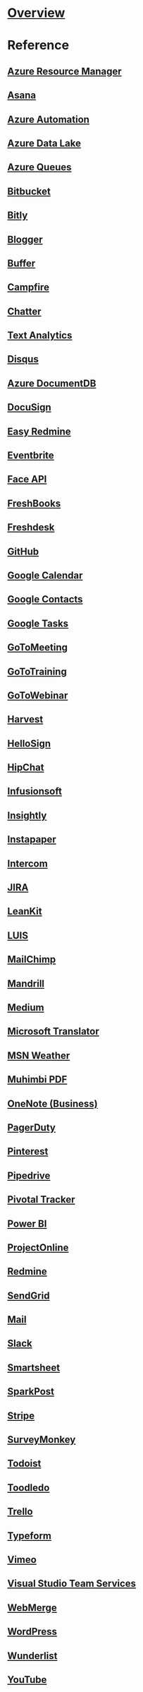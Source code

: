 # [Overview](overview.md)

# Reference

## [Azure Resource Manager](ARM/index.md)

## [Asana](Asana/index.md)

## [Azure Automation](AzureAutomation/index.md)

## [Azure Data Lake](AzureDataLake/index.md)

## [Azure Queues](AzureQueues/index.md)

## [Bitbucket](Bitbucket/index.md)

## [Bitly](Bitly/index.md)

## [Blogger](Blogger/index.md)

## [Buffer](Buffer/index.md)

## [Campfire](Campfire/index.md)

## [Chatter](Chatter/index.md)

## [Text Analytics](CognitiveServicesTextAnalytics/index.md)

## [Disqus](Disqus/index.md)

## [Azure DocumentDB](DocumentDB/index.md)

## [DocuSign](DocuSign/index.md)

## [Easy Redmine](EasyRedmine/index.md)

## [Eventbrite](Eventbrite/index.md)

## [Face API](FaceAPI/index.md)

## [FreshBooks](FreshBooks/index.md)

## [Freshdesk](Freshdesk/index.md)

## [GitHub](GitHub/index.md)

## [Google Calendar](GoogleCalendar/index.md)

## [Google Contacts](GoogleContacts/index.md)

## [Google Tasks](GoogleTasks/index.md)

## [GoToMeeting](GoToMeeting/index.md)

## [GoToTraining](GoToTraining/index.md)

## [GoToWebinar](GoToWebinar/index.md)

## [Harvest](Harvest/index.md)

## [HelloSign](HelloSign/index.md)

## [HipChat](HipChat/index.md)

## [Infusionsoft](Infusionsoft/index.md)

## [Insightly](Insightly/index.md)

## [Instapaper](Instapaper/index.md)

## [Intercom](Intercom/index.md)

## [JIRA](JIRA/index.md)

## [LeanKit](LeanKit/index.md)

## [LUIS](LUIS/index.md)

## [MailChimp](MailChimp/index.md)

## [Mandrill](Mandrill/index.md)

## [Medium](Medium/index.md)

## [Microsoft Translator](MicrosoftTranslator/index.md)

## [MSN Weather](MsnWeather/index.md)

## [Muhimbi PDF](Muhimbi/index.md)

## [OneNote (Business)](OneNote/index.md)

## [PagerDuty](PagerDuty/index.md)

## [Pinterest](Pinterest/index.md)

## [Pipedrive](Pipedrive/index.md)

## [Pivotal Tracker](PivotalTracker/index.md)

## [Power BI](PowerBI/index.md)

## [ProjectOnline](ProjectOnline/index.md)

## [Redmine](Redmine/index.md)

## [SendGrid](SendGrid/index.md)

## [Mail](SendMail/index.md)

## [Slack](Slack/index.md)

## [Smartsheet](Smartsheet/index.md)

## [SparkPost](SparkPost/index.md)

## [Stripe](Stripe/index.md)

## [SurveyMonkey](SurveyMonkey/index.md)

## [Todoist](Todoist/index.md)

## [Toodledo](Toodledo/index.md)

## [Trello](Trello/index.md)

## [Typeform](Typeform/index.md)

## [Vimeo](Vimeo/index.md)

## [Visual Studio Team Services](VisualStudioTeamServices/index.md)

## [WebMerge](WebMerge/index.md)

## [WordPress](WordPress/index.md)

## [Wunderlist](Wunderlist/index.md)

## [YouTube](YouTube/index.md)
